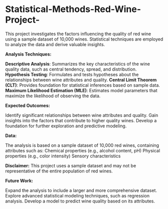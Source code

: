 # Statistical-Methods-Red-Wine-Project-

This project investigates the factors influencing the quality of red wine using a sample dataset of 10,000 wines. Statistical techniques are employed to analyze the data and derive valuable insights.

**Analysis Techniques:**

**Descriptive Analysis**: Summarizes the key characteristics of the wine quality data, such as central tendency, spread, and distribution.                                    
**Hypothesis Testing**: Formulates and tests hypotheses about the relationships between wine attributes and quality.
**Central Limit Theorem (CLT)**: Provides foundation for statistical inferences based on sample data.
**Maximum Likelihood Estimation (MLE)**: Estimates model parameters that maximize the likelihood of observing the data.

**Expected Outcomes:**

Identify significant relationships between wine attributes and quality.
Gain insights into the factors that contribute to higher quality wines.
Develop a foundation for further exploration and predictive modeling.

**Data:**

The analysis is based on a sample dataset of 10,000 red wines, containing attributes such as:
Chemical properties (e.g., alcohol content, pH)
Physical properties (e.g., color intensity)
Sensory characteristics

**Disclaimer:**
This project uses a sample dataset and may not be representative of the entire population of red wines.

**Future Work:**

Expand the analysis to include a larger and more comprehensive dataset.
Explore advanced statistical modeling techniques, such as regression analysis.
Develop a model to predict wine quality based on its attributes.
